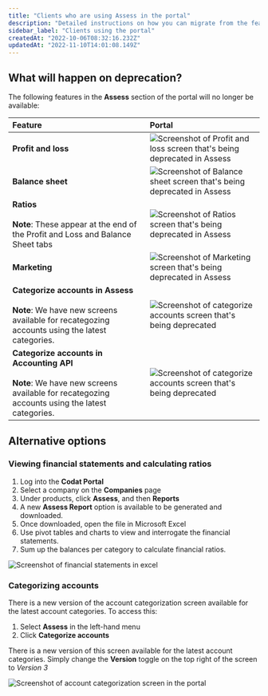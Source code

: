 ```yaml
---
title: "Clients who are using Assess in the portal"
description: "Detailed instructions on how you can migrate from the features you're using today"
sidebar_label: "Clients using the portal"
createdAt: "2022-10-06T08:32:16.232Z"
updatedAt: "2022-11-10T14:01:08.149Z"
---
```


## What will happen on deprecation?
The following features in the **Assess** section of the portal will no longer be available:

|Feature|Portal|
|:--|:--|
|**Profit and loss**|![Screenshot of Profit and loss screen that's being deprecated in Assess](/img/assess/profit-and-loss.png)|
|**Balance sheet**|![Screenshot of Balance sheet screen that's being deprecated in Assess](/img/assess/balance-sheet.png)|
|**Ratios** <br/><br/>**Note**: These appear at the end of the Profit and Loss and Balance Sheet tabs|![Screenshot of Ratios screen that's being deprecated in Assess](/img/assess/financial-ratios.png)|
|**Marketing**|![Screenshot of Marketing screen that's being deprecated in Assess](/img/assess/marketing-screen-assess.png)|
|**Categorize accounts in Assess** <br/><br/>**Note**: We have new screens available for recategozing accounts using the latest categories.| ![Screenshot of categorize accounts screen that's being deprecated](/img/assess/account-categorization-v2.png)|
|**Categorize accounts in Accounting API** <br/><br/>**Note**: We have new screens available for recategozing accounts using the latest categories.| ![Screenshot of categorize accounts screen that's being deprecated](/img/assess/accounting-api-account-categorisation.png)|


## Alternative options


### Viewing financial statements and calculating ratios

1. Log into the **Codat Portal**
2. Select a company on the **Companies** page
3. Under products, click **Assess**, and then **Reports**
4.  A new **Assess Report** option is available to be generated and downloaded.
5. Once downloaded, open the file in Microsoft Excel 
6. Use pivot tables and charts to view and interrogate the financial statements.
7. Sum up the balances per category to calculate financial ratios.

![Screenshot of financial statements in excel](/img/assess/financial-statements-excel.png)


### Categorizing accounts

There is a new version of the account categorization screen available for the latest account categories. To access this:
1. Select **Assess** in the left-hand menu 
2. Click **Categorize accounts** 

There is a new version of this screen available for the latest account categories. Simply change the **Version** toggle on the top right of the screen to <i>Version 3</i>

![Screenshot of account categorization screen in the portal](/img/assess/account-categorization-v3.png)

